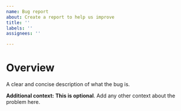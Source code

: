 ```yaml
---
name: Bug report
about: Create a report to help us improve
title: ''
labels: ''
assignees: ''

---
```


# Overview
A clear and concise description of what the bug is.

**Additional context:**
**This is optional**. Add any other context about the problem here.

